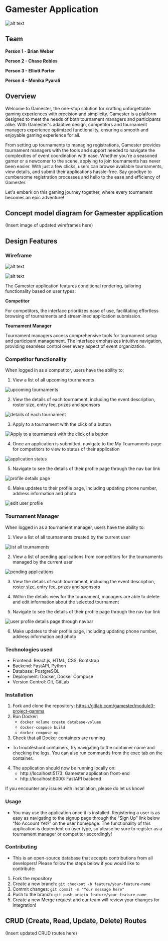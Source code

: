 # **Gamester Application**

![alt text](/ghi/src/images/image.png)

## **Team**

**Person 1 - Brian Weber**

**Person 2 - Chase Robles**

**Person 3 - Elliott Porter**

**Person 4 - Monika Pyarali**

## **Overview**

Welcome to Gamester, the one-stop solution for crafting unforgettable gaming experiences with precision and simplicity. Gamester is a platform designed to meet the needs of both tournament managers and participants alike. With Gamester's adaptive design, competitors and tournament managers experience optimized functionality, ensuring a smooth and enjoyable gaming experience for all.

From setting up tournaments to managing registrations, Gamester provides tournament managers with the tools and support needed to navigate the complexities of event coordination with ease. Whether you're a seasoned gamer or a newcomer to the scene, applying to join tournaments has never been easier. With just a few clicks, users can browse available tournaments, view details, and submit their applications hassle-free. Say goodbye to cumbersome registration processes and hello to the ease and efficiency of Gamester.

Let's embark on this gaming journey together, where every tournament becomes an epic adventure!

## **Concept model diagram for Gamester application**

(Insert image of updated wireframes here)

## **Design Features**

### **Wireframe**

![alt text](/ghi/src/images/wireframe.png)

![alt text](/ghi/src/images/Gamester-login.png)

The Gamester application features conditional rendering, tailoring functionality based on user types:

**Competitor**

For competitors, the interface prioritizes ease of use, facilitating effortless browsing of tournaments and streamlined application submission.

**Tournament Manager**

Tournament managers access comprehensive tools for tournament setup and participant management. The interface emphasizes intuitive navigation, providing seamless control over every aspect of event organization.

### **Competitor functionality**

When logged in as a competitor, users have the ability to:

1. View a list of all upcoming tournaments

![upcoming tournaments](/ghi/src/images/Gamester-competitor.png)

2. View the details of each tournament, including the event description, roster size, entry fee, prizes and sponsors

![details of each tournament](/ghi/src/images/Gamester-tournaments.png)

3. Apply to a tournament with the click of a button

![Apply to a tournament with the click of a button](/ghi/src/images/Gamester-details.png)

4. Once an application is submitted, navigate to the My Tournaments page for competitors to view to status of their application

![application status](/ghi/src/images/Gamester-application.png)

5. Navigate to see the details of their profile page through the nav bar link

![profile details page](/ghi/src/images/Gamester-mytournaments.png)

6. Make updates to their profile page, including updating phone number, address information and photo

![edit user profile](/ghi/src/images/Gamester-profile.png)

### **Tournament Manager**

When logged in as a tournament manager, users have the ability to:

1. View a list of all tournaments created by the current user

![list all tournaments](/ghi/src/images/Gamester-manager.png)

2. View a list of pending applications from competitors for the tournaments managed by the current user

![pending applications](/ghi/src/images/Gamester-applications.png)

3. View the details of each tournament, including the event description, roster size, entry fee, prizes and sponsors

4. Within the details view for the tournament, managers are able to delete and edit information about the selected tournament

5. Navigate to see the details of their profile page through the nav bar link

![user profile details page through navbar](/ghi/src/images/Gamester-profile2.png)

6. Make updates to their profile page, including updating phone number, address information and photo

### **Technologies used**

-   Frontend: React.js, HTML, CSS, Bootstrap
-   Backend: FastAPI, Python
-   Database: PostgreSQL
-   Deployment: Docker, Docker Compose
-   Version Control: Git, GitLab

### **Installation**

1. Fork and clone the repository: https://gitlab.com/gamester/module3-project-gamma
2. Run Docker:
    - `docker volume create database-volume`
    - `docker-compose build `
    - `docker compose up`
3. Check that all Docker containers are running

-   To troubleshoot containers, try navigating to the container name and checking the logs. You can also run commands from the exec tab on the container.

4. The application should now be running locally on:
    - http://localhost:5173: Gamester application front-end
    - http://localhost:8000: FastAPI backend

If you encounter any issues with installation, please do let us know!

### **Usage**

-   You may use the application once it is installed. Registering a user is as easy as navigating to the signup page through the “Sign Up” link below “No Account Yet?” on the user homepage. The functionality of this application is dependent on user type, so please be sure to register as a tournament manager or competitor accordingly!

### **Contributing**

-   This is an open-source database that accepts contributions from all developers! Please follow the steps below if you would like to contribute:

1. Fork the repository
2. Create a new branch: `git checkout -b feature/your-feature-name`
3. Commit changes: `git commit -m "Your message here"`
4. Push to the branch: `git push origin feature/your-feature-name`
5. Create a new Merge request and our team will review your changes for integration!

## **CRUD (Create, Read, Update, Delete) Routes**

(Insert updated CRUD routes here)
